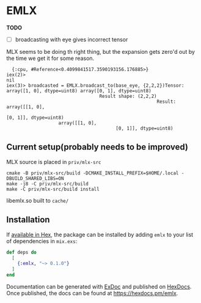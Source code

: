 # EMLX

**TODO**

- [ ] broadcasting with eye gives incorrect tensor 

MLX seems to be doing th right thing, but the expansion gets zero'd out by the time we get it for some reason.
```
  {:cpu, #Reference<0.4099841517.3590193156.176885>}
iex(2)>
nil
iex(3)> broadcasted = EMLX.broadcast_to(base_eye, {2,2,2})Tensor: array([1, 0], dtype=uint8) array([0, 1], dtype=uint8)
                                  Result shape: (2,2,2)
                                                       Result: array([[1, 0],
                                                                                    [0, 1]], dtype=uint8)
                   array([[1, 0],
                                        [0, 1]], dtype=uint8)

```

## Current setup(probably needs to be improved)

MLX source is placed in `priv/mlx-src`

```
cmake -B priv/mlx-src/build -DCMAKE_INSTALL_PREFIX=$HOME/.local -DBUILD_SHARED_LIBS=ON
make -j8 -C priv/mlx-src/build
make -C priv/mlx-src/build install
```

libemlx.so built to `cache/`

## Installation

If [available in Hex](https://hex.pm/docs/publish), the package can be installed
by adding `emlx` to your list of dependencies in `mix.exs`:

```elixir
def deps do
  [
    {:emlx, "~> 0.1.0"}
  ]
end
```

Documentation can be generated with [ExDoc](https://github.com/elixir-lang/ex_doc)
and published on [HexDocs](https://hexdocs.pm). Once published, the docs can
be found at <https://hexdocs.pm/emlx>.

